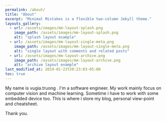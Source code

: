 ```yaml
---
permalink: /about/
title: "About"
excerpt: "Minimal Mistakes is a flexible two-column Jekyll theme."
layouts_gallery:
  - url: /assets/images/mm-layout-splash.png
    image_path: /assets/images/mm-layout-splash.png
    alt: "splash layout example"
  - url: /assets/images/mm-layout-single-meta.png
    image_path: /assets/images/mm-layout-single-meta.png
    alt: "single layout with comments and related posts"
  - url: /assets/images/mm-layout-archive.png
    image_path: /assets/images/mm-layout-archive.png
    alt: "archive layout example"
last_modified_at: 2019-01-23T20:23:03-05:00
toc: true
---
```


My name is vugia.truong . I'm a software engineer. 
My work mainly focus on computer vision and machine learning.
Sometime i have to work with some embedded device too. 
This is where i store my blog, personal view-point and cheatsheet.

Thank you.